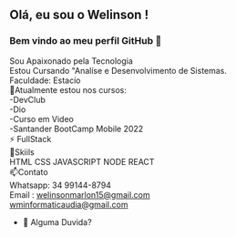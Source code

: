 ## Olá, eu sou o Welinson ! 
### Bem vindo ao meu perfil GitHub 👋</br>
Sou Apaixonado pela Tecnologia</br> 
Estou Cursando "Analíse e Desenvolvimento de Sistemas.</br>
Faculdade: Estacío</br>
 🌱Atualmente estou nos cursos:</br>
 -DevClub</br>
 -Dio</br>
 -Curso em Video</br>
 -Santander BootCamp Mobile 2022</br>
 ⚡ FullStack</br>
          🤔Skiils</br>
HTML CSS JAVASCRIPT NODE REACT </br>
          📫Contato</br>
Whatsapp: 34 99144-8794</br>
Email : welinsonmarlon15@gmail.com</br>
wminformaticaudia@gmail.com</br>

- 💬 Alguma Duvida?
